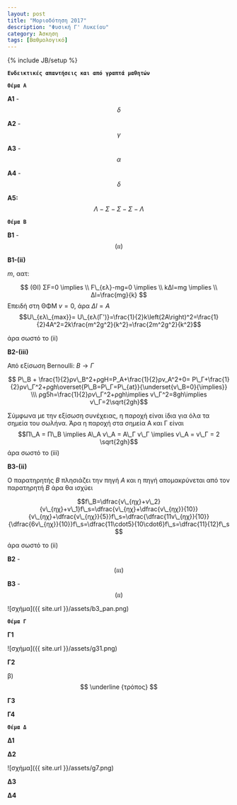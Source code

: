 ```yaml
---
layout: post
title: "Μοριοδότηση 2017"
description: "Φυσική Γ' Λυκείου"
category: Άσκηση
tags: [Βαθμολογικό]
---
```

{% include JB/setup %}



**`Ενδεικτικές απαντήσεις και από γραπτά μαθητών`**



**`Θέμα Α`**


**Α1** - $$δ$$


**Α2** - $$γ$$


**Α3** - $$α$$


**Α4** - $$δ$$


**Α5:**  $$Λ - Σ - Σ - Σ - Λ$$


**`Θέμα Β`**


**Β1** - $$(ιι)$$

**B1-(ii)**

$m$, αατ:

$$  (ΘΙ) ΣF=0 \implies \\ F\_{ελ}-mg=0 \implies \\ kΔl=mg \implies \\ Δl=\frac{mg}{k} $$
Επειδή στη ΘΦΜ $v=0$, άρα $Δl=A$
$$U\_{ελ\_{max}}= U\_{ελ(Γ')}=\frac{1}{2}k\left(2A\right)^2=\frac{1}{2}4A^2=2k\frac{m^2g^2}{k^2}=\frac{2m^2g^2}{k^2}$$

άρα σωστό το (ii)

**B2-(iii)**

Από εξίσωση Bernoulli: $Β\to Γ$

$$ P\_B + \frac{1}{2}ρv\_Β^2+ρgH=P_Α+\frac{1}{2}ρv_Α^2+0= P\_Γ+\frac{1}{2}ρv\_Γ^2+ρgh\overset{P\_Β=P\_Γ=P\_{at}}{\underset{v\_Β=0}{\implies}} \\\      ρg5h=\frac{1}{2}ρv\_Γ^2+ρgh\implies v\_Γ^2=8gh\implies v\_Γ=2\sqrt{2gh}$$

Σύμφωνα με την εξίσωση συνέχειας, η παροχή είναι ίδια για όλα τα σημεία του σωλήνα.
Άρα η παροχή στα σημεία Α και Γ είναι
$$Π\_Α = Π\_Β \implies A\_A v\_Α = Α\_Γ v\_Γ \implies v\_Α = v\_Γ = 2 \sqrt{2gh}$$
άρα σωστό το (iii)

**B3-(ii)**

Ο παρατηρητής $Β$ πλησιάζει την πηγή $Α$ και η πηγή απομακρύνεται από τον παρατηρητή $Β$ άρα θα ισχύει

$$f\_Β=\dfrac{v\_{ηχ}+v\_2}{v\_{ηχ}+v\_1}f\_s=\dfrac{v\_{ηχ}+\dfrac{v\_{ηχ}}{10}}{v\_{ηχ}+\dfrac{v\_{ηχ}}{5}}f\_s=\dfrac{\dfrac{11v\_{ηχ}}{10}}{\dfrac{6v\_{ηχ}}{10}}f\_s=\dfrac{11\cdot5}{10\cdot6}f\_s=\dfrac{11}{12}f\_s $$

άρα σωστό το (ii)


  [1]: http://www.migadikos.gr/?qa=blob&qa_blobid=17835205404678765296
  [2]: http://
  [3]: http://www.migadikos.gr/?qa=blob&qa_blobid=10299639162929228272




**Β2** - $$(ιιι)$$





**Β3** - $$(ιι)$$


![σχήμα]({{ site.url }}/assets/b3_pan.png) 






**`Θέμα Γ`**




**Γ1**


![σχήμα]({{ site.url }}/assets/g31.png) 




**Γ2**





β) $$ \underline {τρόπος} $$











**Γ3**




**Γ4**




**`Θέμα Δ`**




**Δ1**





**Δ2**


![σχήμα]({{ site.url }}/assets/g7.png) 



**Δ3**




**Δ4**


